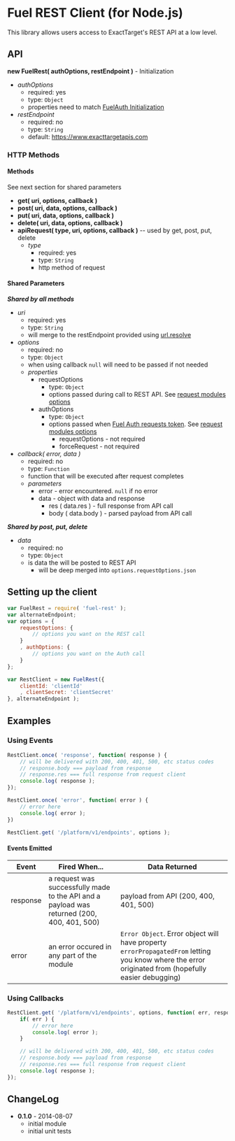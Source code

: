 Fuel REST Client (for Node.js)
=============

This library allows users access to ExactTarget's REST API at a low level.

## API

**new FuelRest( authOptions, restEndpoint )** - Initialization

* *authOptions*
    * required: yes
    * type: `Object`
    * properties need to match [FuelAuth Initialization][1]
* *restEndpoint*
    * required: no
    * type: `String`
    * default: https://www.exacttargetapis.com

### HTTP Methods

#### Methods

See next section for shared parameters

* **get( uri, options, callback )**
* **post( uri, data, options, callback )**
* **put( uri, data, options, callback )**
* **delete( uri, data, options, callback )**
* **apiRequest( type, uri, options, callback )** -- used by get, post, put, delete
    * *type*
        * required: yes
        * type: `String`
        * http method of request

#### Shared Parameters

***Shared by all methods***

* *uri*
    * required: yes
    * type: `String`
    * will merge to the restEndpoint provided using [url.resolve][2]
* *options*
    * required: no
    * type: `Object`
    * when using callback `null` will need to be passed if not needed
    * *properties*
        * requestOptions
            *  type: `Object`
            * options passed during call to REST API. See [request modules options][3]
        * authOptions
            *  type: `Object`
            * options passed when [Fuel Auth requests token][4]. See [request modules options][3]
                * requestOptions - not required
                * forceRequest - not required
* *callback( error, data )*
    * required: no
    * type: `Function`
    * function that will be executed after request completes
    * *parameters*
        * error - error encountered. `null` if no error
        * data - object with data and response
            * res ( data.res ) - full response from API call
            * body ( data.body ) - parsed payload from API call

***Shared by post, put, delete***

* *data*
    * required: no
    * type: `Object`
    * is data the will be posted to REST API
        * will be deep merged into `options.requestOptions.json`

## Setting up the client

```js
var FuelRest = require( 'fuel-rest' );
var alternateEndpoint;
var options = {
    requestOptions: {
        // options you want on the REST call
    }
    , authOptions: {
        // options you want on the Auth call
    }
};

var RestClient = new FuelRest({
    clientId: 'clientId'
    , clientSecret: 'clientSecret'
}, alternateEndpoint );
```


## Examples

### Using Events

```js
RestClient.once( 'response', function( response ) {
    // will be delivered with 200, 400, 401, 500, etc status codes
    // response.body === payload from response
    // response.res === full response from request client
    console.log( response );
});

RestClient.once( 'error', function( error ) {
    // error here
    console.log( error );
})

RestClient.get( '/platform/v1/endpoints', options );
```

#### Events Emitted

| Event | Fired When... | Data Returned |
| ----- | ------------- | ---- |
| response | a request was successfully made to the API and a payload was returned (200, 400, 401, 500) | payload from API (200, 400, 401, 500) |
| error | an error occured in any part of the module | `Error Object`. Error object will have property `errorPropagatedFrom` letting you know where the error originated from (hopefully easier debugging) |

### Using Callbacks
```js
RestClient.get( '/platform/v1/endpoints', options, function( err, response ) {
    if( err ) {
        // error here
        console.log( error );
    }

    // will be delivered with 200, 400, 401, 500, etc status codes
    // response.body === payload from response
    // response.res === full response from request client
    console.log( response );
});
```


## ChangeLog

* **0.1.0** - 2014-08-07
    * initial module
    * initial unit tests

[1]: https://github.com/ExactTarget/Fuel-Node-Auth#api
[2]: http://nodejs.org/api/url.html#url_url_resolve_from_to
[3]: https://github.com/mikeal/request#requestoptions-callback
[4]: https://github.com/ExactTarget/Fuel-Node-Auth#api
